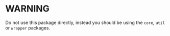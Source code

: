 # WARNING

Do not use this package directly, instead you should be using the `core`, `util` or `wrapper` packages.
